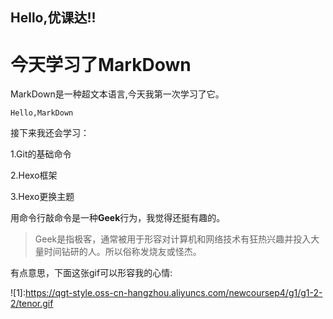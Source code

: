 ## Hello,优课达!!
# 今天学习了MarkDown
MarkDown是一种超文本语言,今天我第一次学习了它。

    Hello,MarkDown

接下来我还会学习：

1.Git的基础命令

2.Hexo框架

3.Hexo更换主题

用命令行敲命令是一种**Geek**行为，我觉得还挺有趣的。
> Geek是指极客，通常被用于形容对计算机和网络技术有狂热兴趣并投入大量时间钻研的人。所以俗称发烧友或怪杰。

有点意思，下面这张gif可以形容我的心情:

![1]:https://qgt-style.oss-cn-hangzhou.aliyuncs.com/newcoursep4/g1/g1-2-2/tenor.gif
